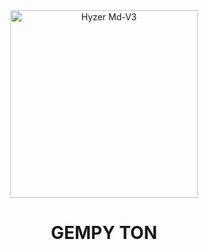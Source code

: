 <div align="center">
<img src="https://i.postimg.cc/FKNtCdd1/20221105-120134.jpg" alt="Hyzer Md-V3" width="300" />

</p>
<h1 align="center">GEMPY TON</h1>

